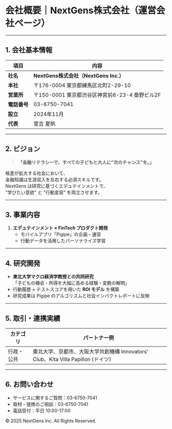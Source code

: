 
# 会社概要｜NextGens株式会社（運営会社ページ）  

---

## 1. 会社基本情報

| 項目 | 内容 |
|------|------|
| **社名** | **NextGens株式会社（NextGens Inc.）** |
| **本社** | 〒176-0004 東京都練馬区北町2-29-10 |
| **営業所** | 〒150-0001 東京都渋谷区神宮前6-23-4 桑野ビル2F |
| **電話番号** | 03-6750-7041 |
| **設立** | 2024年11月 |
| **代表** | 里吉 夏帆 |

---

## 2. ビジョン

> **「金融リテラシーで、すべての子どもと大人に"次のチャンス"を。」**

格差が拡大する社会において、  
金融知識は生涯収入を左右する必須スキルです。  
NextGens は研究に基づくエデュテインメントで、  
"学びたい意欲" と "行動変容" を両立させます。

---

## 3. 事業内容

1. **エデュテインメント × FinTech プロダクト開発**  
   - モバイルアプリ「Pigipe」の企画・運営  
   - 行動データを活用したパーソナライズ学習

---

## 4. 研究開発

- **東北大学マクロ経済学教授との共同研究**  
  「子どもの機会・所得を大幅に高める経験・変数の解明」  
- 行動履歴 × テストスコアを用いた **ROI モデル** を構築  
- 研究成果は Pigipe のアルゴリズムと社会インパクトレポートに反映

---

## 5. 取引・連携実績

| カテゴリ | パートナー例 |
|----------|-------------|
| 行政・公共 | 東北大学、京都市、大阪大学共創機構 Innovators' Club、Kita Villa Papillon (ドイツ) |

---

## 6. お問い合わせ

- サービスに関するご質問：03-6750-7041
- 取材・提携のご相談：03-6750-7041
- 電話受付：平日 10:00-17:00

© 2025 NextGens Inc. All Rights Reserved.

